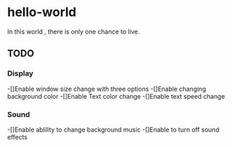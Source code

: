 # hello-world
In this world , there is only one chance to live.

## TODO
### Display
-[]Enable window size change with three options
-[]Enable changing background color
-[]Enable Text color change
-[]Enable text speed change

### Sound
-[]Enable ablility to change background music
-[]Enable to turn off sound effects

